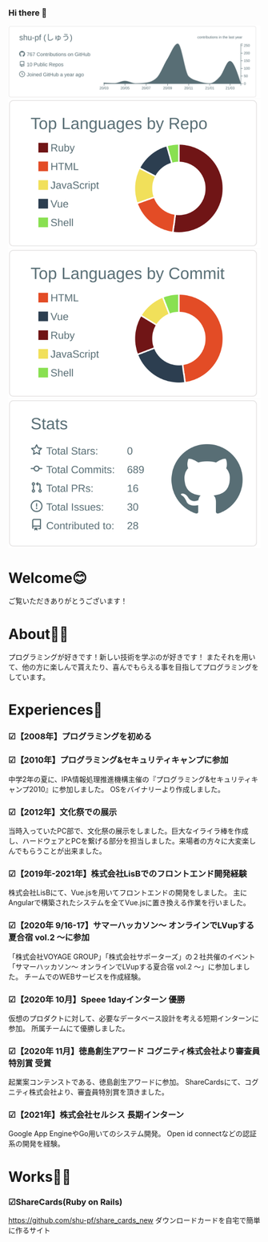 ### Hi there 👋

[![](https://raw.githubusercontent.com/shu-pf/shu-pf/main/profile-summary-card-output/default/0-profile-details.svg)](https://github.com/vn7n24fzkq/github-profile-summary-cards)
[![](https://raw.githubusercontent.com/shu-pf/shu-pf/main/profile-summary-card-output/default/1-repos-per-language.svg)](https://github.com/vn7n24fzkq/github-profile-summary-cards)
[![](https://raw.githubusercontent.com/shu-pf/shu-pf/main/profile-summary-card-output/default/2-most-commit-language.svg)](https://github.com/vn7n24fzkq/github-profile-summary-cards)
[![](https://raw.githubusercontent.com/shu-pf/shu-pf/main/profile-summary-card-output/default/3-stats.svg)](https://github.com/vn7n24fzkq/github-profile-summary-cards)

# Welcome😊
ご覧いただきありがとうございます！


# About🧍‍♂️
プログラミングが好きです！新しい技術を学ぶのが好きです！
またそれを用いて、他の方に楽しんで貰えたり、喜んでもらえる事を目指してプログラミングをしています。


# Experiences📔
### ☑【2008年】プログラミングを初める

### ☑【2010年】プログラミング&セキュリティキャンプに参加
中学2年の夏に、IPA情報処理推進機構主催の『プログラミング&セキュリティキャンプ2010』に参加しました。
OSをバイナリーより作成しました。

### ☑【2012年】文化祭での展示
当時入っていたPC部で、文化祭の展示をしました。巨大なイライラ棒を作成し、ハードウェアとPCを繋げる部分を担当しました。来場者の方々に大変楽しんでもらうことが出来ました。

### ☑【2019年-2021年】株式会社LisBでのフロントエンド開発経験
株式会社LisBにて、Vue.jsを用いてフロントエンドの開発をしました。
主にAngularで構築されたシステムを全てVue.jsに置き換える作業を行いました。

### ☑【2020年 9/16-17】サマーハッカソン〜 オンラインでLVupする夏合宿 vol.2 〜に参加
「株式会社VOYAGE GROUP」「株式会社サポーターズ」の２社共催のイベント「サマーハッカソン〜 オンラインでLVupする夏合宿 vol.2 〜」に参加しました。
チームでのWEBサービスを作成経験。

### ☑【2020年 10月】Speee 1dayインターン 優勝
仮想のプロダクトに対して、必要なデータベース設計を考える短期インターンに参加。
所属チームにて優勝しました。

### ☑【2020年 11月】徳島創生アワード コグニティ株式会社より審査員特別賞 受賞
起業案コンテンストである、徳島創生アワードに参加。
ShareCardsにて、コグニティ株式会社より、審査員特別賞を頂きました。

### ☑【2021年】株式会社セルシス 長期インターン
Google App EngineやGo用いてのシステム開発。
Open id connectなどの認証系の開発を経験。

# Works👨‍🔧
### ☑ShareCards(Ruby on Rails)
https://github.com/shu-pf/share_cards_new
ダウンロードカードを自宅で簡単に作るサイト

<!--
**shu-pf/shu-pf** is a ✨ _special_ ✨ repository because its `README.md` (this file) appears on your GitHub profile.

Here are some ideas to get you started:

- 🔭 I’m currently working on ...
- 🌱 I’m currently learning ...
- 👯 I’m looking to collaborate on ...
- 🤔 I’m looking for help with ...
- 💬 Ask me about ...
- 📫 How to reach me: ...
- 😄 Pronouns: ...
- ⚡ Fun fact: ...
-->
